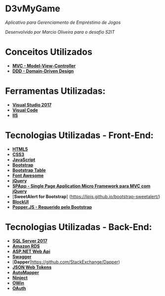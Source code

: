 # D3vMyGame

*Aplicativo para Gerenciamento de Empréstimo de Jogos*

*Desenvolvido por Marcio Oliveira para o desafio S2IT*

# Conceitos Utilizados

* [**MVC - Model-View-Controller**](https://pt.wikipedia.org/wiki/MVC)
* [**DDD - Domain-Driven Design**](https://en.wikipedia.org/wiki/Domain-driven_design)

# Ferramentas Utilizadas:

* [**Visual Studio 2017**](https://visualstudio.microsoft.com/) 
* [**Visual Code**](https://code.visualstudio.com/)
* [**IIS**](https://www.iis.net/)

# Tecnologias Utilizadas - Front-End:

* [**HTML5**](https://www.w3schools.com/html/html5_intro.asp)
* [**CSS3**](https://pt.wikipedia.org/wiki/CSS3)
* [**JavaScript**](https://www.javascript.com/)
* [**Bootstrap**](https://getbootstrap.com/)
* [**Bootstrap Table**](http://bootstrap-table.wenzhixin.net.cn/)
* [**Font Awesome**](https://fontawesome.com/)
* [**jQuery**](https://jquery.com/)
* [**SPApp - Single Page Application Micro Framework para MVC com jQuery**](https://github.com/c-smile/spapp)
* [**SweetAlert for Bootstrap**] (https://lipis.github.io/bootstrap-sweetalert/)
* [**BlockUI**](http://malsup.com/jquery/block/)
* [**Popper.JS - Requerido pelo Bootstrap**](https://popper.js.org/)

# Tecnologias Utilizadas - Back-End:

* [**SQL Server 2017**](https://www.microsoft.com/pt-br/sql-server/sql-server-2017)
* [**Amazon RDS**](https://aws.amazon.com/pt/rds/)
* [**ASP.NET Web Api**](https://docs.microsoft.com/pt-br/aspnet/web-api/overview/getting-started-with-aspnet-web-api/tutorial-your-first-web-api)
* [**Swagger**](https://swagger.io)
* [**Dapper**]https://github.com/StackExchange/Dapper)
* [**JSON Web Tokens**](https://jwt.io/)
* [**AutoMapper**](https://automapper.org/)
* [**Ninject**](https://github.com/ninject/Ninject)
* [**OWin**](http://owin.org/)
* [**OAuth**](https://oauth.net/)
